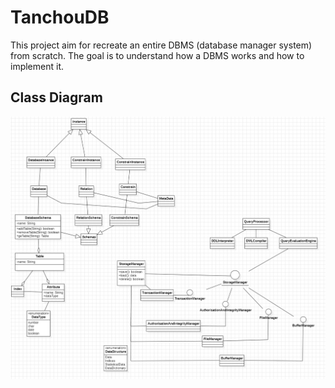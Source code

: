 # TanchouDB
This project aim for recreate an entire DBMS (database manager system) from scratch. The goal is to understand how a DBMS works and how to implement it.

## Class Diagram

![Class Diagram](Conception/ClassDiagrams/TanchouDB.png)